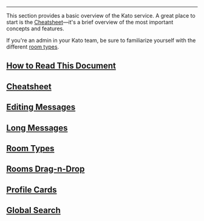 ***

This section provides a basic overview of the Kato service. A great place to start is the [Cheatsheet](/articles/en/general/cheatsheet)&#8212;it's a brief overview of the most important concepts and features.

If you're an admin in your Kato team, be sure to familiarize yourself with the different [room types](/articles/en/general/room-types).

## [How to Read This Document](/articles/en/general/notation)
## [Cheatsheet](/articles/en/general/cheatsheet)
## [Editing Messages](/articles/en/general/editing-messages)
## [Long Messages](/articles/en/general/long-messages)
## [Room Types](/articles/en/general/room-types)
## [Rooms Drag-n-Drop](/articles/en/general/rooms-drag-n-drop)
## [Profile Cards](/articles/en/general/profile-cards)
## [Global Search](/articles/en/general/global-search)
